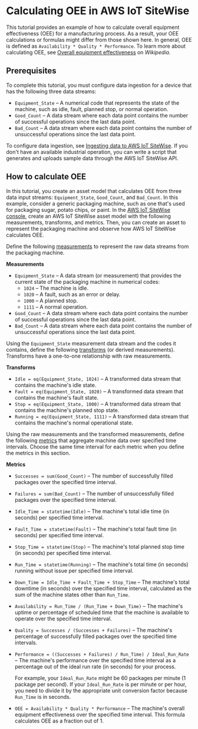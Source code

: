 # Calculating OEE in AWS IoT SiteWise<a name="calculate-oee"></a>

This tutorial provides an example of how to calculate overall equipment effectiveness \(OEE\) for a manufacturing process\. As a result, your OEE calculations or formulas might differ from those shown here\. In general, OEE is defined as `Availability * Quality * Performance`\. To learn more about calculating OEE, see [Overall equipment effectiveness](https://en.wikipedia.org/wiki/Overall_equipment_effectiveness) on *Wikipedia*\.

## Prerequisites<a name="oee-requirements"></a>

To complete this tutorial, you must configure data ingestion for a device that has the following three data streams:
+ `Equipment_State` – A numerical code that represents the state of the machine, such as idle, fault, planned stop, or normal operation\.
+ `Good_Count` – A data stream where each data point contains the number of successful operations since the last data point\.
+ `Bad_Count` – A data stream where each data point contains the number of unsuccessful operations since the last data point\.

To configure data ingestion, see [Ingesting data to AWS IoT SiteWise](industrial-data-ingestion.md)\. If you don't have an available industrial operation, you can write a script that generates and uploads sample data through the AWS IoT SiteWise API\.

## How to calculate OEE<a name="how-to-calculate-oee"></a>

In this tutorial, you create an asset model that calculates OEE from three data input streams: `Equipment_State`, `Good_Count`, and `Bad_Count`\. In this example, consider a generic packaging machine, such as one that's used for packaging sugar, potato chips, or paint\. In the [AWS IoT SiteWise console](https://console.aws.amazon.com/iotsitewise/), create an AWS IoT SiteWise asset model with the following measurements, transforms, and metrics\. Then, you can create an asset to represent the packaging machine and observe how AWS IoT SiteWise calculates OEE\.

Define the following [measurements](measurements.md) to represent the raw data streams from the packaging machine\.

**Measurements**
+ `Equipment_State` – A data stream \(or measurement\) that provides the current state of the packaging machine in numerical codes: 
  + `1024` – The machine is idle\. 
  + `1020` – A fault, such as an error or delay\. 
  + `1000` – A planned stop\.
  + `1111` – A normal operation\.
+ `Good_Count` – A data stream where each data point contains the number of successful operations since the last data point\.
+ `Bad_Count` – A data stream where each data point contains the number of unsuccessful operations since the last data point\.

Using the `Equipment_State` measurement data stream and the codes it contains, define the following [transforms](transforms.md) \(or derived measurements\)\. Transforms have a one\-to\-one relationship with raw measurements\.

**Transforms**
+ `Idle = eq(Equipment_State, 1024)` – A transformed data stream that contains the machine's idle state\.
+ `Fault = eq(Equipment_State, 1020)` – A transformed data stream that contains the machine's fault state\.
+ `Stop = eq(Equipment_State, 1000)` – A transformed data stream that contains the machine's planned stop state\.
+ `Running = eq(Equipment_State, 1111)` – A transformed data stream that contains the machine's normal operational state\.

Using the raw measurements and the transformed measurements, define the following [metrics](metrics.md) that aggregate machine data over specified time intervals\. Choose the same time interval for each metric when you define the metrics in this section\.

**Metrics**
+ `Successes = sum(Good_Count)` – The number of successfully filled packages over the specified time interval\.
+ `Failures = sum(Bad_Count)` – The number of unsuccessfully filled packages over the specified time interval\.
+ `Idle_Time = statetime(Idle)` – The machine's total idle time \(in seconds\) per specified time interval\.
+ `Fault_Time = statetime(Fault)` – The machine's total fault time \(in seconds\) per specified time interval\.
+ `Stop_Time = statetime(Stop)` – The machine's total planned stop time \(in seconds\) per specified time interval\.
+ `Run_Time = statetime(Running)` – The machine's total time \(in seconds\) running without issue per specified time interval\.
+ `Down_Time = Idle_Time + Fault_Time + Stop_Time` – The machine's total downtime \(in seconds\) over the specified time interval, calculated as the sum of the machine states other than `Run_Time`\.
+ `Availability = Run_Time / (Run_Time + Down_Time)` – The machine's uptime or percentage of scheduled time that the machine is available to operate over the specified time interval\.
+ `Quality = Successes / (Successes + Failures)` – The machine's percentage of successfully filled packages over the specified time intervals\.
+ `Performance = ((Successes + Failures) / Run_Time) / Ideal_Run_Rate` – The machine's performance over the specified time interval as a percentage out of the ideal run rate \(in seconds\) for your process\. 

  For example, your `Ideal_Run_Rate` might be 60 packages per minute \(1 package per second\)\. If your `Ideal_Run_Rate` is per minute or per hour, you need to divide it by the appropriate unit conversion factor because `Run_Time` is in seconds\. 
+ `OEE = Availability * Quality * Performance` – The machine's overall equipment effectiveness over the specified time interval\. This formula calculates OEE as a fraction out of 1\.